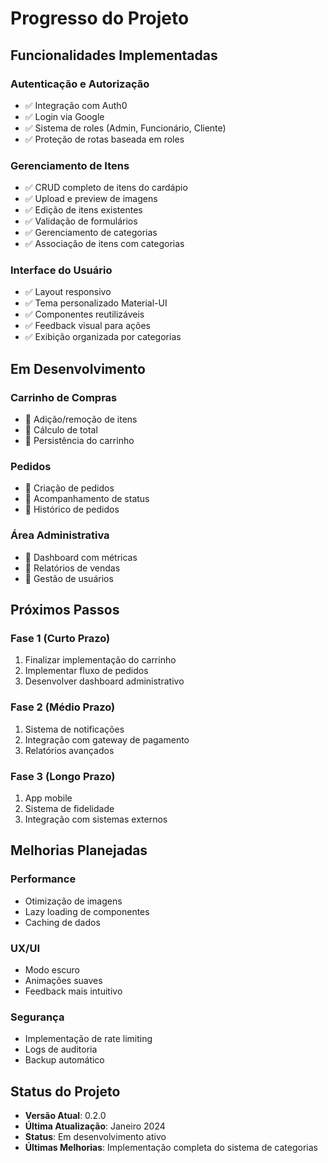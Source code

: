 # Progresso do Projeto

## Funcionalidades Implementadas

### Autenticação e Autorização
- ✅ Integração com Auth0
- ✅ Login via Google
- ✅ Sistema de roles (Admin, Funcionário, Cliente)
- ✅ Proteção de rotas baseada em roles

### Gerenciamento de Itens
- ✅ CRUD completo de itens do cardápio
- ✅ Upload e preview de imagens
- ✅ Edição de itens existentes
- ✅ Validação de formulários
- ✅ Gerenciamento de categorias
- ✅ Associação de itens com categorias

### Interface do Usuário
- ✅ Layout responsivo
- ✅ Tema personalizado Material-UI
- ✅ Componentes reutilizáveis
- ✅ Feedback visual para ações
- ✅ Exibição organizada por categorias

## Em Desenvolvimento

### Carrinho de Compras
- 🔄 Adição/remoção de itens
- 🔄 Cálculo de total
- 🔄 Persistência do carrinho

### Pedidos
- 🔄 Criação de pedidos
- 🔄 Acompanhamento de status
- 🔄 Histórico de pedidos

### Área Administrativa
- 🔄 Dashboard com métricas
- 🔄 Relatórios de vendas
- 🔄 Gestão de usuários

## Próximos Passos

### Fase 1 (Curto Prazo)
1. Finalizar implementação do carrinho
2. Implementar fluxo de pedidos
3. Desenvolver dashboard administrativo

### Fase 2 (Médio Prazo)
1. Sistema de notificações
2. Integração com gateway de pagamento
3. Relatórios avançados

### Fase 3 (Longo Prazo)
1. App mobile
2. Sistema de fidelidade
3. Integração com sistemas externos

## Melhorias Planejadas

### Performance
- Otimização de imagens
- Lazy loading de componentes
- Caching de dados

### UX/UI
- Modo escuro
- Animações suaves
- Feedback mais intuitivo

### Segurança
- Implementação de rate limiting
- Logs de auditoria
- Backup automático

## Status do Projeto
- **Versão Atual**: 0.2.0
- **Última Atualização**: Janeiro 2024
- **Status**: Em desenvolvimento ativo
- **Últimas Melhorias**: Implementação completa do sistema de categorias
